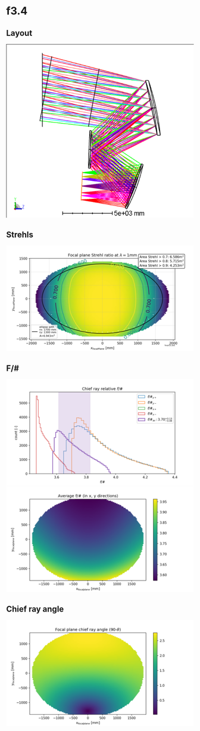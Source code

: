 # f3.4

## Layout

![](layout/3DLayout.png)

## Strehls

![](strehls/TmaV1x_focal_plane_strehls.png)

## F/#

![](fNumbers/fnumber_hists.png)
![](fNumbers/fnumber_av.png)

## Chief ray angle

![](chief_ray/chief_ray_angles_map.png)
